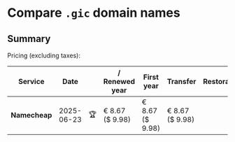 # Compare `.gic` domain names

## Summary

Pricing (excluding taxes):

| Service | Date |  | / Renewed year | First year | Transfer | Restoration |
|--|--|--|--|--|--|--|
| **Namecheap** | 2025-06-23 | 🏆 | € 8.67<br>($ 9.98) | € 8.67<br>($ 9.98) | € 8.67<br>($ 9.98) |  |
